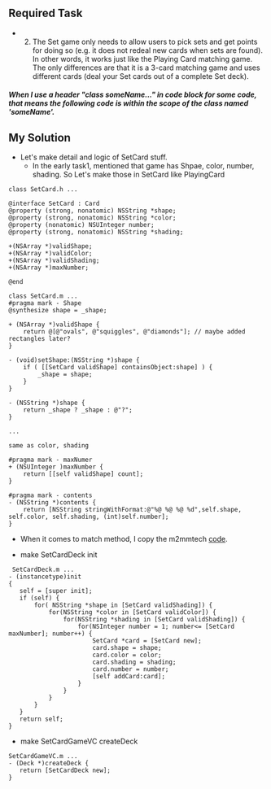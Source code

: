 ## Required Task
- 2. The Set game only needs to allow users to pick sets and get points for doing so (e.g. it does not redeal new cards when sets are found). In other words, it works just like the Playing Card matching game. The only differences are that it is a 3-card matching game and uses different cards (deal your Set cards out of a complete Set deck).


##### When I use a header "class someName..." in code block for some code, that means the following code is within the scope of the class named 'someName'.

## My Solution
 - Let's make detail and logic of SetCard stuff.
   - In the early task1, mentioned that game has Shpae, color, number, shading. So Let's make those in SetCard like PlayingCard

```objc
class SetCard.h ...

@interface SetCard : Card
@property (strong, nonatomic) NSString *shape;
@property (strong, nonatomic) NSString *color;
@property (nonatomic) NSUInteger number;
@property (strong, nonatomic) NSString *shading;

+(NSArray *)validShape;
+(NSArray *)validColor;
+(NSArray *)validShading;
+(NSArray *)maxNumber;

@end

class SetCard.m ...
#pragma mark - Shape
@synthesize shape = _shape;

+ (NSArray *)validShape {
    return @[@"ovals", @"squiggles", @"diamonds"]; // maybe added rectangles later?
}

- (void)setShape:(NSString *)shape {
    if ( [[SetCard validShape] containsObject:shape] ) {
        _shape = shape;
    }
}

- (NSString *)shape {
    return _shape ? _shape : @"?";
}

... 

same as color, shading

#pragma mark - maxNumer
+ (NSUInteger )maxNumber {
    return [[self validShape] count];
}

#pragma mark - contents
- (NSString *)contents {
    return [NSString stringWithFormat:@"%@ %@ %@ %d",self.shape, self.color, self.shading, (int)self.number];
}

```
 - When it comes to match method, I copy the m2mmtech [code](https://github.com/m2mtech/matchismo-2013-14/blob/assignment3task2/Matchismo/Model/SetCard.m).

 - make SetCardDeck init

 ```objc
  SetCardDeck.m ...
 - (instancetype)init
{
    self = [super init];
    if (self) {
        for( NSString *shape in [SetCard validShading]) {
            for(NSString *color in [SetCard validColor]) {
                for(NSString *shading in [SetCard validShading]) {
                    for(NSInteger number = 1; number<= [SetCard maxNumber]; number++) {
                        SetCard *card = [SetCard new];
                        card.shape = shape;
                        card.color = color;
                        card.shading = shading;
                        card.number = number;
                        [self addCard:card];
                    }
                }
            }
        }
    }
    return self;
}
 ```
 - make SetCardGameVC createDeck

 ```objc
 SetCardGameVC.m ...
 - (Deck *)createDeck {
    return [SetCardDeck new];
}

 ```